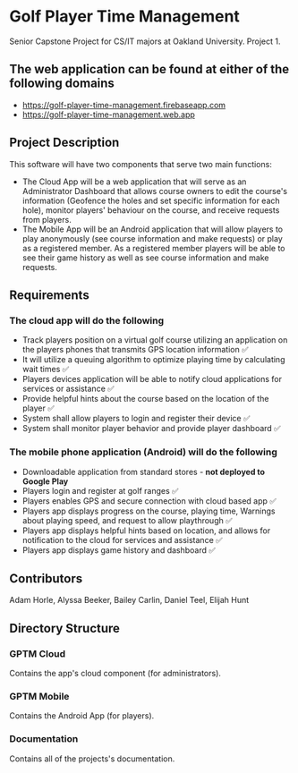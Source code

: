 # Golf Player Time Management

Senior Capstone Project for CS/IT majors at Oakland University. Project 1.

## The web application can be found at either of the following domains

* https://golf-player-time-management.firebaseapp.com
* https://golf-player-time-management.web.app

## Project Description

This software will have two components that serve two main functions:
* The Cloud App will be a web application that will serve as an Administrator Dashboard that allows course owners to edit the course's information (Geofence the holes and set specific information for each hole), monitor players' behaviour on the course, and receive requests from players.
* The Mobile App will be an Android application that will allow players to play anonymously (see course information and make requests) or play as a registered member. As a registered member players will be able to see their game history as well as see course information and make requests.

## Requirements

### The cloud app will do the following

* Track players position on a virtual golf course utilizing an application on the players phones that
transmits GPS location information ✅
* It will utilize a queuing algorithm to optimize playing time by calculating wait times ✅
* Players devices application will be able to notify cloud applications for services or assistance ✅
* Provide helpful hints about the course based on the location of the player ✅
* System shall allow players to login and register their device ✅
* System shall monitor player behavior and provide player dashboard ✅

### The mobile phone application (Android) will do the following

* Downloadable application from standard stores - <strong>not deployed to Google Play</strong>
* Players login and register at golf ranges ✅
* Players enables GPS and secure connection with cloud based app ✅
* Players app displays progress on the course, playing time, Warnings about playing speed, and
request to allow playthrough ✅
* Players app displays helpful hints based on location, and allows for notification to the cloud for
services and assistance ✅
* Players app displays game history and dashboard ✅

## Contributors

Adam Horle, Alyssa Beeker, Bailey Carlin, Daniel Teel, Elijah Hunt

## Directory Structure

### GPTM Cloud

Contains the app's cloud component (for administrators).

### GPTM Mobile

Contains the Android App (for players).

### Documentation

Contains all of the projects's documentation.
